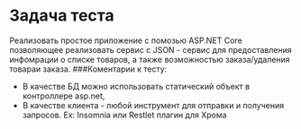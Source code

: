 # Задача теста

Реализовать простое приложение с помозью ASP.NET Core позволяющее реализовать сервис с JSON - сервис для предоставления инфомрации о списке товаров, а также возможностью заказа/удаления товараи заказа.
###Коментарии к тесту:
- В качестве БД можно использовать статический объект в контроллере asp.net,
- В качеcтве клиента - любой инструмент для отправки и получения запросов. Ex: Insomnia или Restlet плагин для Хрома
